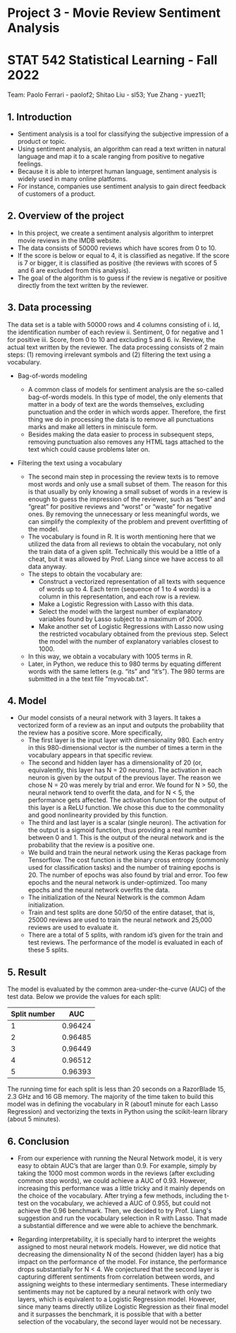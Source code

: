 # Project 3 - Movie Review Sentiment Analysis
# STAT 542 Statistical Learning - Fall 2022

Team:
Paolo Ferrari - paolof2; 
Shitao Liu - sl53; 
Yue Zhang - yuez11;


## 1. Introduction

-  Sentiment analysis is a tool for classifying the subjective impression of a product or topic.
-  Using sentiment analysis, an algorithm can read a text written in natural language and map it to a scale ranging from positive to negative feelings.
-  Because it is able to interpret human language, sentiment analysis is widely used in many online platforms.
-  For instance, companies use sentiment analysis to gain direct feedback of customers of a product.

## 2. Overview of the project

- In this project, we create a sentiment analysis algorithm to interpret movie reviews in the IMDB website.
- The data consists of 50000 reviews which have scores from 0 to 10.
- If the score is below or equal to 4, it is classified as negative. If the score is 7 or bigger, it is classified as positive (the reviews with scores of 5 and 6 are excluded from this analysis).
- The goal of the algorithm is to guess if the review is negative or positive directly from the text written by the reviewer.

## 3. Data processing
The data set is a table with 50000 rows and 4 columns consisting of
    i. Id, the identification number of each review
    ii. Sentiment, 0 for negative and 1 for positive
    iii. Score, from 0 to 10 and excluding 5 and 6.
    iv. Review, the actual text written by the reviewer.
The data processing consists of 2 main steps: (1) removing irrelevant symbols and (2) filtering the text using a vocabulary.

- Bag-of-words modeling

  - A common class of models for sentiment analysis are the so-called bag-of-words models. In this type of model, the only elements that matter in a body of text are the words themselves, excluding punctuation and the order in which words apper. Therefore, the first thing we do in processing the data is to remove all punctuations marks and make all letters in miniscule form.
  - Besides making the data easier to process in subsequent steps, removing punctuation also removes any HTML tags attached to the text which could cause problems later on.

- Filtering the text using a vocabulary
  
    - The second main step in processing the review texts is to remove most words and only use a small subset of them. The reason for this is that usually by only knowing a small subset of words in a review is enough to guess the impression of the reviewer, such as “best” and “great” for positive reviews and “worst” or “waste” for negative ones. By removing the unnecessary or less meaningful words, we can simplify the complexity of the problem and prevent overfitting of the model.
    - The vocabulary is found in R. It is worth mentioning here that we utilized the data from all reviews to obtain the vocabulary, not only the train data of a given split. Technically this would be a little of a cheat, but it was allowed by Prof. Liang since we have access to all data anyway.
    - The steps to obtain the vocabulary are:
        - Construct a vectorized representation of all texts with sequence of words up to 4. Each term (sequence of 1 to 4 words) is a column in this representation, and each row is a review.
        - Make a Logistic Regression with Lasso with this data.
        - Select the model with the largest number of explanatory variables found by Lasso subject to a maximum of 2000.
        - Make another set of Logistic Regressions with Lasso now using the restricted vocabulary obtained from the previous step. Select the model with the number of explanatory variables closest to 1000.
    - In this way, we obtain a vocabulary with 1005 terms in R.
    - Later, in Python, we reduce this to 980 terms by equating different words with the same letters (e.g. “its” and “it’s”). The 980 terms are submitted in a the text file "myvocab.txt".
      
## 4. Model

- Our model consists of a neural network with 3 layers. It takes a vectorized form of a review as an input and outputs the probability that the review has a positive score. More specifically,
    - The first layer is the input layer with dimensionality 980. Each entry in this 980-dimensional vector is the number of times a term in the vocabulary appears in that specific review.
    - The second and hidden layer has a dimensionality of 20 (or, equivalently, this layer has N = 20 neurons). The activation in each neuron is given by the output of the previous layer. The reason we chose N = 20 was merely by trial and error. We found for N > 50, the neural network tend to overfit the data, and for N < 5, the performance gets affected. The activation function for the output of this layer is a ReLU function. We chose this due to the commonality and good nonlinearity provided by this function.
    - The third and last layer is a scalar (single neuron). The activation for the output is a sigmoid function, thus providing a real number between 0 and 1. This is the output of the neural network and is the probability that the review is a positive one.
    - We build and train the neural network using the Keras package from Tensorflow. The cost function is the binary cross entropy (commonly used for classification tasks) and the number of training epochs is 20. The number of epochs was also found by trial and error. Too few epochs and the neural network is under-optimized. Too many epochs and the neural network overfits the data.
    - The initialization of the Neural Network is the common Adam initialization.
    - Train and test splits are done 50/50 of the entire dataset, that is, 25000 reviews are used to train the neural network and 25,000 reviews are used to evaluate it.
    - There are a total of 5 splits, with random id’s given for the train and test reviews. The performance of the model is evaluated in each of these 5 splits.
      
## 5. Result
The model is evaluated by the common area-under-the-curve (AUC) of the test data. Below we provide the values for each split:

| Split number| AUC|
| --| --|
|1| 0.96424|
|2 |0.96485|
|3 |0.96449|
|4 |0.96512|
|5| 0.96393|

The running time for each split is less than 20 seconds on a RazorBlade 15, 2.3 GHz and 16 GB memory. The majority of the time taken to build this model was in defining the vocabulary in R (about1 minute for each Lasso Regression) and vectorizing the texts in Python using the scikit-learn library (about 5 minutes).
  
## 6. Conclusion
- From our experience with running the Neural Network model, it is very easy to obtain AUC’s that are larger than 0.9. For example, simply by taking the 1000 most common words in the reviews (after excluding common stop words), we could achieve a AUC of 0.93. However, increasing this performance was a little tricky and it mainly depends on the choice of the vocabulary. After trying a few methods, including the t-test on the vocabulary, we achieved a AUC of 0.955, but could not achieve the 0.96 benchmark. Then, we decided to try Prof. Liang's suggestion and run the vocabulary selection in R with Lasso. That made a substantial difference and we were able to achieve the benchmark.
  
- Regarding interpretability, it is specially hard to interpret the weights assigned to most neural network models. However, we did notice that decreasing the dimensionality N of the second (hidden layer) has a big impact on the performance of the model. For instance, the performance drops substantially for N < 4. We conjectured that the second layer is capturing different sentiments from correlation between words, and assigning weights to these intermediary sentiments. These intermediary sentiments may not be captured by a neural network with only two layers, which is equivalent to a Logistic Regression model. However, since many teams directly utilize Logistic Regression as their final model and it surpasses the benchmark, it is possible that with a better selection of the vocabulary, the second layer would not be necessary.
